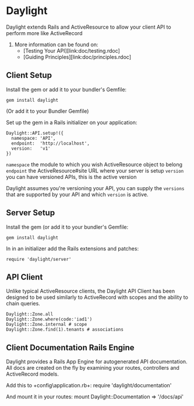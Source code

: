 # Daylight

Daylight extends Rails and ActiveResource to allow your client API to perform more like ActiveRecord

1. More information can be found on:
    * [Testing Your API][link:doc/testing.rdoc]
    * [Guiding Principles][link:doc/principles.rdoc]

## Client Setup

Install the gem or add it to your bundler's Gemfile:

    gem install daylight

(Or add it to your Bundler Gemfile)

Set up the gem in a Rails initializer on your application:

    Daylight::API.setup!({
      namespace: 'API',
      endpoint:  'http://localhost',
      version:   'v1'
    })

`namespace` the module to which you wish ActiveResource object to belong
`endpoint` the ActiveResource#site URL where your server is setup
`version` you can have versioned APIs, this is the active version

Daylight assumes you're versioning your API, you can supply the `versions`
that are supported by your API and which `version` is active.

## Server Setup

Install the gem (or add it to your bundler's Gemfile:

    gem install daylight

In in an initializer add the Rails extensions and patches:

    require 'daylight/server'

## API Client

Unlike typical ActiveResource clients, the Daylight API Client has been designed to be used similarly to ActiveRecord with scopes and the ability to chain queries.

    Daylight::Zone.all
    Daylight::Zone.where(code:'iad1')
    Daylight::Zone.internal # scope
    Daylight::Zone.find(1).tenants # associations

## Client Documentation Rails Engine

Daylight provides a Rails App Engine for autogenerated API documentation. All docs are created on the fly by examining your routes, controllers and ActiveRecord models.

Add this to +config\application.rb+:
    require 'daylight/documentation'

And mount it in your routes:
    mount Daylight::Documentation => '/docs/api'

